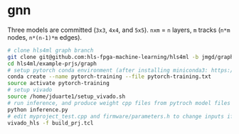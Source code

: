 # gnn

Three models are committed (`3x3`, `4x4`, and `5x5`). `nxm` = `n` layers, `m` tracks (`n*m` nodes, `n*(n-1)*m` edges).

```bash
# clone hls4ml graph branch
git clone git@github.com:hls-fpga-machine-learning/hls4ml -b jmgd/graph
cd hls4ml/example-prjs/graph
# setup pytorch conda environment (after installing miniconda3: https://docs.conda.io/en/latest/miniconda.html)
conda create --name pytorch-training --file pytorch-training.txt 
source activate pytorch-training
# setup vivado
source /home/jduarte1/setup_vivado.sh
# run inference, and produce weight cpp files from pytroch model files (default 3x3)
python inference.py
# edit myproject_test.cpp and firmware/parameters.h to change inputs if you want to run 4x4 or 5x5 (default 3x3)
vivado_hls -f build_prj.tcl
```
